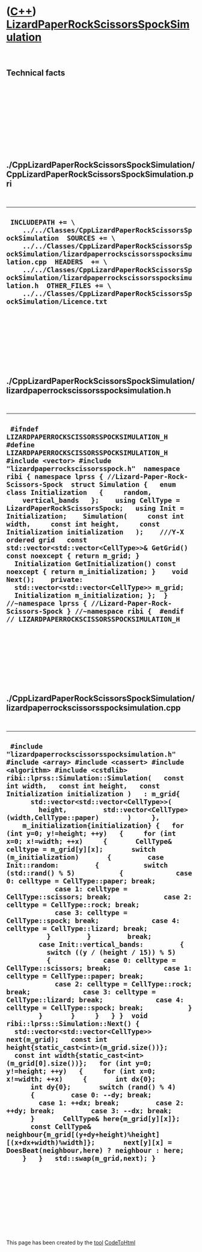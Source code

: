 



 

 

 

 

 

([C++](Cpp.md)) [LizardPaperRockScissorsSpockSimulation](CppLizardPaperRockScissorsSpockSimulation.md)
========================================================================================================

 

Technical facts
---------------

 

 

 

 

 

 

./CppLizardPaperRockScissorsSpockSimulation/CppLizardPaperRockScissorsSpockSimulation.pri
-----------------------------------------------------------------------------------------

 

  --------------------------------------------------------------------------------------------------------------------------------------------------------------------------------------------------------------------------------------------------------------------------------------------------------------------------------------------------------------------------------------------------------------------
  ` INCLUDEPATH += \     ../../Classes/CppLizardPaperRockScissorsSpockSimulation  SOURCES += \     ../../Classes/CppLizardPaperRockScissorsSpockSimulation/lizardpaperrockscissorsspocksimulation.cpp  HEADERS  += \     ../../Classes/CppLizardPaperRockScissorsSpockSimulation/lizardpaperrockscissorsspocksimulation.h  OTHER_FILES += \     ../../Classes/CppLizardPaperRockScissorsSpockSimulation/Licence.txt`
  --------------------------------------------------------------------------------------------------------------------------------------------------------------------------------------------------------------------------------------------------------------------------------------------------------------------------------------------------------------------------------------------------------------------

 

 

 

 

 

./CppLizardPaperRockScissorsSpockSimulation/lizardpaperrockscissorsspocksimulation.h
------------------------------------------------------------------------------------

 

  ---------------------------------------------------------------------------------------------------------------------------------------------------------------------------------------------------------------------------------------------------------------------------------------------------------------------------------------------------------------------------------------------------------------------------------------------------------------------------------------------------------------------------------------------------------------------------------------------------------------------------------------------------------------------------------------------------------------------------------------------------------------------------------------------------------------------------------------------------------------------------------------------------------------------------------------------------------------------------------
  ` #ifndef LIZARDPAPERROCKSCISSORSSPOCKSIMULATION_H #define LIZARDPAPERROCKSCISSORSSPOCKSIMULATION_H  #include <vector> #include "lizardpaperrockscissorsspock.h"  namespace ribi { namespace lprss { //Lizard-Paper-Rock-Scissors-Spock  struct Simulation {   enum class Initialization   {     random,     vertical_bands   };    using CellType = LizardPaperRockScissorsSpock;   using Init = Initialization;    Simulation(     const int width,     const int height,     const Initialization initialization   );    ///Y-X ordered grid   const std::vector<std::vector<CellType>>& GetGrid() const noexcept { return m_grid; }    Initialization GetInitialization() const noexcept { return m_initialization; }    void Next();    private:    std::vector<std::vector<CellType>> m_grid;   Initialization m_initialization; };  } //~namespace lprss { //Lizard-Paper-Rock-Scissors-Spock } //~namespace ribi {  #endif // LIZARDPAPERROCKSCISSORSSPOCKSIMULATION_H`
  ---------------------------------------------------------------------------------------------------------------------------------------------------------------------------------------------------------------------------------------------------------------------------------------------------------------------------------------------------------------------------------------------------------------------------------------------------------------------------------------------------------------------------------------------------------------------------------------------------------------------------------------------------------------------------------------------------------------------------------------------------------------------------------------------------------------------------------------------------------------------------------------------------------------------------------------------------------------------------------

 

 

 

 

 

./CppLizardPaperRockScissorsSpockSimulation/lizardpaperrockscissorsspocksimulation.cpp
--------------------------------------------------------------------------------------

 

  --------------------------------------------------------------------------------------------------------------------------------------------------------------------------------------------------------------------------------------------------------------------------------------------------------------------------------------------------------------------------------------------------------------------------------------------------------------------------------------------------------------------------------------------------------------------------------------------------------------------------------------------------------------------------------------------------------------------------------------------------------------------------------------------------------------------------------------------------------------------------------------------------------------------------------------------------------------------------------------------------------------------------------------------------------------------------------------------------------------------------------------------------------------------------------------------------------------------------------------------------------------------------------------------------------------------------------------------------------------------------------------------------------------------------------------------------------------------------------------------------------------------------------------------------------------------------------------------------------------------------------------------------------------------------------------------------------------------------------------------------------------------------------------------------------------------------------------------------------------------------------------------------------------------------------------------------------------------------------------------------------------------------------------------------------------------------------------------------------------------------------------------------------------------------
  ` #include "lizardpaperrockscissorsspocksimulation.h"  #include <array> #include <cassert> #include <algorithm> #include <cstdlib>   ribi::lprss::Simulation::Simulation(   const int width,   const int height,   const Initialization initialization )   : m_grid{       std::vector<std::vector<CellType>>(         height,         std::vector<CellType>(width,CellType::paper)       )     },     m_initialization{initialization} {   for (int y=0; y!=height; ++y)   {     for (int x=0; x!=width; ++x)     {       CellType& celltype = m_grid[y][x];       switch (m_initialization)       {         case Init::random:         {           switch (std::rand() % 5)           {             case 0: celltype = CellType::paper; break;             case 1: celltype = CellType::scissors; break;             case 2: celltype = CellType::rock; break;             case 3: celltype = CellType::spock; break;             case 4: celltype = CellType::lizard; break;           }         }         break;         case Init::vertical_bands:         {           switch ((y / (height / 15)) % 5)           {             case 0: celltype = CellType::scissors; break;             case 1: celltype = CellType::paper; break;             case 2: celltype = CellType::rock; break;             case 3: celltype = CellType::lizard; break;             case 4: celltype = CellType::spock; break;           }         }       }     }   } }  void ribi::lprss::Simulation::Next() {   std::vector<std::vector<CellType>> next(m_grid);   const int height{static_cast<int>(m_grid.size())};   const int width{static_cast<int>(m_grid[0].size())};   for (int y=0; y!=height; ++y)   {     for (int x=0; x!=width; ++x)     {       int dx{0};       int dy{0};       switch (rand() % 4)       {         case 0: --dy; break;         case 1: ++dx; break;         case 2: ++dy; break;         case 3: --dx; break;       }       CellType& here{m_grid[y][x]};       const CellType& neighbour{m_grid[(y+dy+height)%height][(x+dx+width)%width]};       next[y][x] = DoesBeat(neighbour,here) ? neighbour : here;     }   }   std::swap(m_grid,next); }`
  --------------------------------------------------------------------------------------------------------------------------------------------------------------------------------------------------------------------------------------------------------------------------------------------------------------------------------------------------------------------------------------------------------------------------------------------------------------------------------------------------------------------------------------------------------------------------------------------------------------------------------------------------------------------------------------------------------------------------------------------------------------------------------------------------------------------------------------------------------------------------------------------------------------------------------------------------------------------------------------------------------------------------------------------------------------------------------------------------------------------------------------------------------------------------------------------------------------------------------------------------------------------------------------------------------------------------------------------------------------------------------------------------------------------------------------------------------------------------------------------------------------------------------------------------------------------------------------------------------------------------------------------------------------------------------------------------------------------------------------------------------------------------------------------------------------------------------------------------------------------------------------------------------------------------------------------------------------------------------------------------------------------------------------------------------------------------------------------------------------------------------------------------------------------------

 

 

 

 

 





 




This page has been created by the [tool](Tools.md)
[CodeToHtml](ToolCodeToHtml.md)
